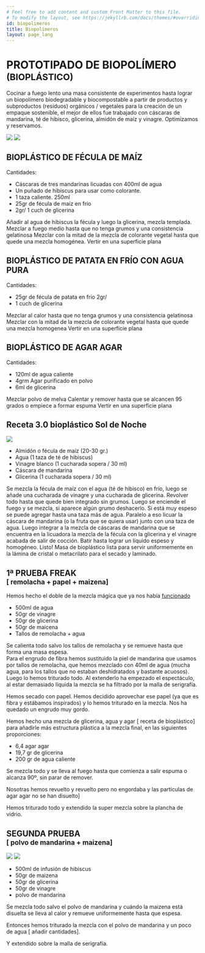 ```yaml
---
# Feel free to add content and custom Front Matter to this file.
# To modify the layout, see https://jekyllrb.com/docs/themes/#overriding-theme-defaults
id: biopolimeros
title: Biopolímeros
layout: page_lang
---
```

# PROTOTIPADO DE BIOPOLÍMERO <br><small>(BIOPLÁSTICO)</small>

Cocinar a fuego lento una masa consistente de experimentos hasta lograr un biopolímero biodegradable y biocompostable a partir de productos y subproductos (residuos) orgánicos / vegetales para la creación de un empaque sostenible, el mejor de ellos fue trabajado con cáscaras de mandarina, té de hibisco, glicerina, almidón de maíz y vinagre. Optimizamos y reservamos.

<span class="image fit"><img src="images/bioplastico/proceso1.jpg"></span>
<span class="image main"><img src="images/bioplastico/proceso2.jpg"></span>

## BIOPLÁSTICO DE FÉCULA DE MAÍZ
Cantidades:
- Cáscaras de tres mandarinas licuadas con 400ml de agua
- Un puñado de hibiscus para usar como colorante.
- 1 taza caliente. 250ml
- 25gr de fécula de maíz en frío
- 2gr/ 1 cuch de glicerina

Añadir al agua de hibiscus la fécula y luego la glicerina, mezcla templada. Mezclar a fuego medio hasta que no tenga grumos y una consistencia gelatinosa Mezclar con la mitad de la mezcla de colorante vegetal hasta que quede una mezcla homogénea. Vertir en una superficie plana

## BIOPLÁSTICO DE PATATA EN FRÍO CON AGUA PURA

Cantidades:
- 25gr de fécula de patata en frío 2gr/
- 1 cuch de glicerina

Mezclar al calor hasta que no tenga grumos y una consistencia gelatinosa Mezclar con la mitad de la mezcla de colorante vegetal hasta que quede una mezcla homogenea Vertir en una superficie plana

## BIOPLÁSTICO DE AGAR AGAR
Cantidades:
- 120ml de agua caliente
- 4grm Agar purificado en polvo
- 6ml de glicerina

Mezclar polvo de melva Calentar y remover hasta que se alcancen 95 grados o empiece a formar espuma Vertir en una superficie plana


## Receta 3.0 bioplástico Sol de Noche
<span class="image fit"><img src="images/bioplastico/soldenoche1.jpg"></span>

- Almidón o fécula de maíz (20-30 gr.)
- Agua (1 taza de té de hibiscus)
- Vinagre blanco (1 cucharada sopera / 30 ml)
- Cáscara de mandarina
- Glicerina (1 cucharada sopera / 30 ml)

Se mezcla la fécula de maíz con el agua (té de hibisco) en frío, luego se añade una cucharada de vinagre y una cucharada de glicerina. Revolver todo hasta que quede bien integrado sin grumos.
Luego se enciende el fuego y se mezcla, si aparece algún grumo deshacerlo. Si está muy espeso se puede agregar hasta una taza más de agua.
Paralelo a eso licuar la cáscara de mandarina (o la fruta que se quiera usar) junto con una taza de agua.
Luego integrar a la mezcla de cáscaras de mandarina que se encuentra en la licuadora la mezcla de la fécula con la glicerina y el vinagre acabada de salir de cocción. Batir hasta lograr un líquido espeso y homogéneo. Listo! Masa de bioplástico lista para servir uniformemente en la lámina de cristal o metacrilato para el secado y laminado.

## 1ª PRUEBA FREAK <br><small>[ remolacha + papel + maizena]</small>

Hemos hecho el doble de la mezcla mágica que ya nos había [funcionado](https://www.youtube.com/watch?v=qNN6oOjIic4)
- 500ml de agua
- 50gr de vinagre
- 50gr de glicerina
- 50gr de maicena
- Tallos de remolacha + agua

Se calienta todo salvo los tallos de remolacha y se remueve hasta que forma una masa espesa.<br>
Para el engrudo de fibra hemos sustituido la piel de mandarina que usamos por tallos de remolacha, que hemos mezclado con 40ml de agua (mucha agua, para los tallos que no estaban deshidratados y bastante acuosos). Luego lo hemos triturado todo.
Al extenderlo ha empezado el espectáculo, al estar demasiado líquida la mezcla se ha filtrado por la malla de serigrafía.

Hemos secado con papel. Hemos decidido aprovechar ese papel (ya que es fibra y estábamos inspirados) y lo hemos triturado en la mezcla. Nos ha quedado un engrudo muy gordo.

Hemos hecho una mezcla de glicerina, agua y agar [ receta de bioplástico] para añadirle más estructura plástica a la mezcla final, en las siguientes proporciones:
- 6,4 agar agar
- 19,7 gr de glicerina
- 200 gr de agua caliente

Se mezcla todo y se lleva al fuego hasta que comienza a salir espuma o alcanza 90º, sin parar de remover.

Nosotras hemos revuelto y revuelto pero no engordaba y las partículas de agar agar no se han disuelto]

Hemos triturado todo y extendido la super mezcla sobre la plancha de vidrio.

## SEGUNDA PRUEBA <br><small>[ polvo de mandarina + maizena]</small>
<span class="image fit"><img src="images/bioplastico/freak2-1.jpg"></span>
<span class="image center"><img src="images/bioplastico/freak2-2.jpg"></span>

- 500ml de infusión de hibiscus
- 50gr de maizena
- 50gr de glicerina
- 50gr de vinagre
- polvo de mandarina

Se mezcla todo salvo el polvo de mandarina y cuándo la maizena está disuelta se lleva al calor y remueve uniformemente hasta que espesa.

Entonces hemos triturado la mezcla con el polvo de mandarina y un poco de agua [ añadir cantidades].

Y extendido sobre la malla de serigrafía.
